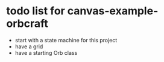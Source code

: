 # todo list for canvas-example-orbcraft

* start with a state machine for this project
* have a grid
* have a starting Orb class

